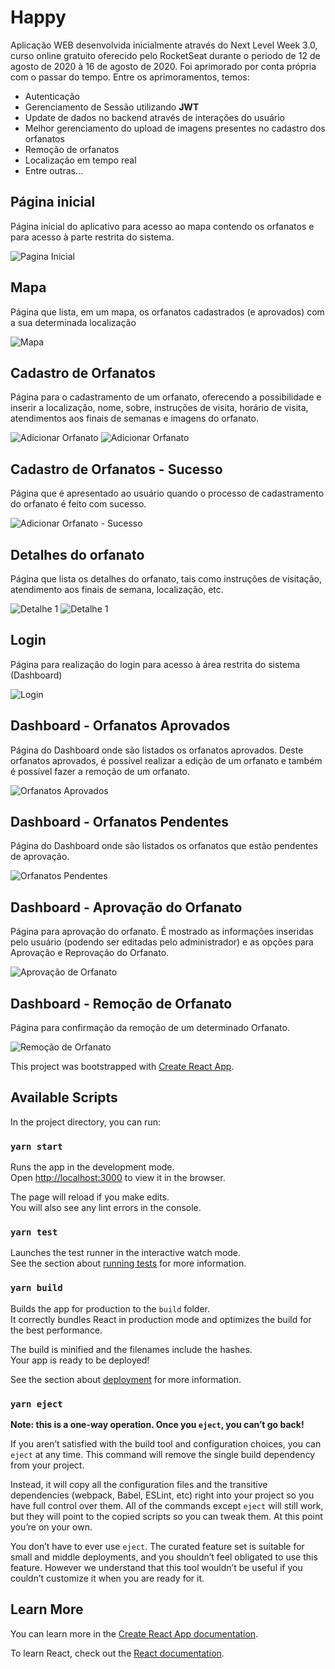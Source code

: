 # Happy

Aplicação WEB desenvolvida inicialmente através do Next Level Week 3.0, curso online gratuito oferecido pelo RocketSeat durante o período de 12 de agosto de 2020 à 16 de agosto de 2020. Foi aprimorado por conta própria com o passar do tempo. Entre os aprimoramentos, temos:

- Autenticação 
- Gerenciamento de Sessão utilizando **JWT**
- Update de dados no backend através de interações do usuário
- Melhor gerenciamento do upload de imagens presentes no cadastro dos orfanatos
- Remoção de orfanatos
- Localização em tempo real
- Entre outras...

## Página inicial

Página inicial do aplicativo para acesso ao mapa contendo os orfanatos e para acesso à parte restrita do sistema.

![Pagina Inicial](https://github.com/aabastos/Happy/blob/master/web/prints/landing.png)

## Mapa

Página que lista, em um mapa, os orfanatos cadastrados (e aprovados) com a sua determinada localização

![Mapa](https://github.com/aabastos/Happy/blob/master/web/prints/map.png)

## Cadastro de Orfanatos

Página para o cadastramento de um orfanato, oferecendo a possibilidade e inserir a localização, nome, sobre, instruções de visita, horário de visita, atendimentos aos finais de semanas e imagens do orfanato.

![Adicionar Orfanato](https://github.com/aabastos/Happy/blob/master/web/prints/add-orphanage-1.png)
![Adicionar Orfanato](https://github.com/aabastos/Happy/blob/master/web/prints/add-orphanage-2.png)

## Cadastro de Orfanatos - Sucesso

Página que é apresentado ao usuário quando o processo de cadastramento do orfanato é feito com sucesso.

![Adicionar Orfanato - Sucesso](https://github.com/aabastos/Happy/blob/master/web/prints/add-orphanage-success.png)

## Detalhes do orfanato

Página que lista os detalhes do orfanato, tais como instruções de visitação, atendimento aos finais de semana, localização, etc.

![Detalhe 1](https://github.com/aabastos/Happy/blob/master/web/prints/orphanage-detail-1.png)
![Detalhe 1](https://github.com/aabastos/Happy/blob/master/web/prints/orphanage-detail-2.png)

## Login

Página para realização do login para acesso à área restrita do sistema (Dashboard)

![Login](https://github.com/aabastos/Happy/blob/master/web/prints/login.png)

## Dashboard - Orfanatos Aprovados

Página do Dashboard onde são listados os orfanatos aprovados. Deste orfanatos aprovados, é possível realizar a edição de um orfanato e também é possível fazer a remoção de um orfanato.

![Orfanatos Aprovados](https://github.com/aabastos/Happy/blob/master/web/prints/approved-orphanages.png)

## Dashboard - Orfanatos Pendentes

Página do Dashboard onde são listados os orfanatos que estão pendentes de aprovação.

![Orfanatos Pendentes](https://github.com/aabastos/Happy/blob/master/web/prints/to-approve-orphanages.png)

## Dashboard - Aprovação do Orfanato

Página para aprovação do orfanato. É mostrado as informações inseridas pelo usuário (podendo ser editadas pelo administrador) e as opções para Aprovação e Reprovação do Orfanato.

![Aprovação de Orfanato](https://github.com/aabastos/Happy/blob/master/web/prints/orphanage-edit.png)

## Dashboard - Remoção de Orfanato

Página para confirmação da remoção de um determinado Orfanato.

![Remoção de Orfanato](https://github.com/aabastos/Happy/blob/master/web/prints/orphanage-remove.png)

This project was bootstrapped with [Create React App](https://github.com/facebook/create-react-app).

## Available Scripts

In the project directory, you can run:

### `yarn start`

Runs the app in the development mode.<br />
Open [http://localhost:3000](http://localhost:3000) to view it in the browser.

The page will reload if you make edits.<br />
You will also see any lint errors in the console.

### `yarn test`

Launches the test runner in the interactive watch mode.<br />
See the section about [running tests](https://facebook.github.io/create-react-app/docs/running-tests) for more information.

### `yarn build`

Builds the app for production to the `build` folder.<br />
It correctly bundles React in production mode and optimizes the build for the best performance.

The build is minified and the filenames include the hashes.<br />
Your app is ready to be deployed!

See the section about [deployment](https://facebook.github.io/create-react-app/docs/deployment) for more information.

### `yarn eject`

**Note: this is a one-way operation. Once you `eject`, you can’t go back!**

If you aren’t satisfied with the build tool and configuration choices, you can `eject` at any time. This command will remove the single build dependency from your project.

Instead, it will copy all the configuration files and the transitive dependencies (webpack, Babel, ESLint, etc) right into your project so you have full control over them. All of the commands except `eject` will still work, but they will point to the copied scripts so you can tweak them. At this point you’re on your own.

You don’t have to ever use `eject`. The curated feature set is suitable for small and middle deployments, and you shouldn’t feel obligated to use this feature. However we understand that this tool wouldn’t be useful if you couldn’t customize it when you are ready for it.

## Learn More

You can learn more in the [Create React App documentation](https://facebook.github.io/create-react-app/docs/getting-started).

To learn React, check out the [React documentation](https://reactjs.org/).
